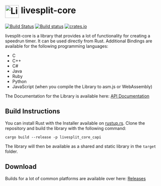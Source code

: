 <h1> <img src="https://raw.githubusercontent.com/LiveSplit/LiveSplit/master/LiveSplit/Resources/Icon.png" alt="LiveSplit" height="42" width="45" align="top"/> livesplit-core</h1>

[![Build Status](https://travis-ci.org/CryZe/livesplit-core.svg?branch=master)](https://travis-ci.org/CryZe/livesplit-core)
[![Build status](https://ci.appveyor.com/api/projects/status/bvv4un099w94kari/branch/master?svg=true)](https://ci.appveyor.com/project/CryZe/livesplit-core/branch/master)
[![crates.io](https://img.shields.io/crates/v/livesplit-core.svg)](https://crates.io/crates/livesplit-core)

livesplit-core is a library that provides a lot of functionality for creating a speedrun timer.
It can be used directly from Rust.
Additional Bindings are available for the following programming languages:

 - C
 - C++
 - C#
 - Java
 - Ruby
 - Python
 - JavaScript (when you compile the Library to asm.js or WebAssembly)

The Documentation for the Library is available here: [API Documentation](https://docs.rs/livesplit-core/)

## Build Instructions

You can install Rust with the Installer available on [rustup.rs](https://rustup.rs/).
Clone the repository and build the library with the following command:

```
cargo build --release -p livesplit_core_capi
```

The library will then be available as a shared and static library in the `target` folder.

## Download

Builds for a lot of common platforms are available over here: [Releases](https://github.com/CryZe/livesplit-core/releases)
